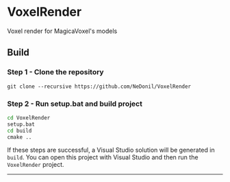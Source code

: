 # VoxelRender
Voxel render for MagicaVoxel's models

## Build

### Step 1 - Clone the repository
```git clone --recursive https://github.com/NeDonil/VoxelRender```

### Step 2 - Run setup.bat and build project
```bat
cd VoxelRender
setup.bat
cd build
cmake ..
```

If these steps are successful, a Visual Studio solution will be generated in ```build```. You can open this project with Visual Studio and then run the ```VoxelRender``` project.
***